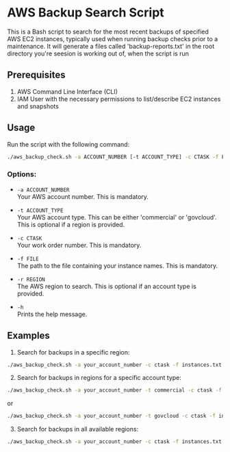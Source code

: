# AWS Backup Search Script

This is a Bash script to search for the most recent backups of specified AWS EC2 instances, typically used when running backup checks prior to a maintenance. It will generate a files called 'backup-reports.txt' in the root directory you're seesion is working out of, when the script is run

## Prerequisites

1. AWS Command Line Interface (CLI)
2. IAM User with the necessary permissions to list/describe EC2 instances and snapshots

## Usage

Run the script with the following command:

```bash
./aws_backup_check.sh -a ACCOUNT_NUMBER [-t ACCOUNT_TYPE] -c CTASK -f FILE [-r REGION]
```

### Options:

- `-a ACCOUNT_NUMBER`  
Your AWS account number. This is mandatory.

- `-t ACCOUNT_TYPE`  
Your AWS account type. This can be either 'commercial' or 'govcloud'. This is optional if a region is provided.

- `-c CTASK`  
Your work order number. This is mandatory.

- `-f FILE`  
The path to the file containing your instance names. This is mandatory.

- `-r REGION`  
The AWS region to search. This is optional if an account type is provided.

- `-h`  
Prints the help message.

## Examples

1. Search for backups in a specific region:

```bash
./aws_backup_check.sh -a your_account_number -c ctask -f instances.txt -r us-east-1
```

2. Search for backups in regions for a specific account type:

```bash
./aws_backup_check.sh -a your_account_number -t commercial -c ctask -f instances.txt
```

or

```bash
./aws_backup_check.sh -a your_account_number -t govcloud -c ctask -f instances.txt
```

3. Search for backups in all available regions:

```bash
./aws_backup_check.sh -a your_account_number -c ctask -f instances.txt
```
```
